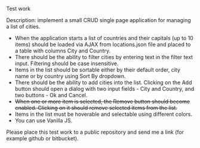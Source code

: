 Test work

Description: implement a small CRUD single page application for managing a list of cities.

* When the application starts a list of countries and their capitals (up to 10 items) should be loaded via AJAX from locations.json file and placed to a table with columns City and Country.
* There should be the ability to filter cities by entering text in the filter text input. Filtering should be case insensitive.
* Items in the list should be sortable either by their default order, city name or by country using Sort By dropdown.
* There should be the ability to add cities into the list. Clicking on the Add button should open a dialog with two input fields - City and Country, and two buttons - Ok and Cancel.  
* ~~When one or more item is selected, the Remove button should become enabled. Clicking on it should remove selected items from the list.~~
* Items in the list must be hoverable and selectable using different colors.
* You can use Vanilla JS.

Please place this test work to a public repository and send me a link (for example github or bitbucket).


